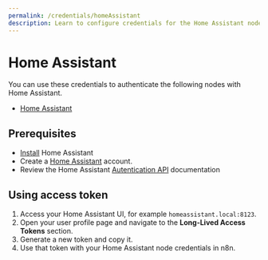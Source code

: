 ```yaml
---
permalink: /credentials/homeAssistant
description: Learn to configure credentials for the Home Assistant node in n8n
---
```


# Home Assistant

You can use these credentials to authenticate the following nodes with Home Assistant.
- [Home Assistant](../../nodes-library/nodes/HomeAssistant/README.md)

## Prerequisites

- [Install](https://www.home-assistant.io/installation/) Home Assistant
- Create a [Home Assistant](https://www.home-assistant.io/getting-started/onboarding) account.
- Review the Home Assistant [Autentication API](https://developers.home-assistant.io/docs/auth_api) documentation

## Using access token

1. Access your Home Assistant UI, for example `homeassistant.local:8123`.
2. Open your user profile page and navigate to the **Long-Lived Access Tokens** section.
3. Generate a new token and copy it.
4. Use that token with your Home Assistant node credentials in n8n.
